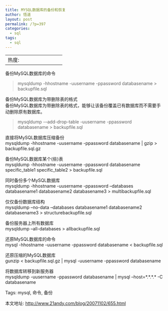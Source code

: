 ```yaml
---
title: MYSQL数据库的备份和恢复
author: 悟道
layout: post
permalink: /?p=397
categories:
  - sql
tags:
  - sql
---
```

<table>
  <tr cellpadding=0><td>
    热度:
  </td><td cellpadding=0><img src='http://210.75.224.29/wordpress/wp-content/plugins/statpresscn/images/sun.gif' width=10 height=10 border=0 /></td><td cellpadding=0><img src='http://210.75.224.29/wordpress/wp-content/plugins/statpresscn/images/sun.gif' width=10 height=10 border=0 /></td><td cellpadding=0><img src='http://210.75.224.29/wordpress/wp-content/plugins/statpresscn/images/sun.gif' width=10 height=10 border=0 /></td><td cellpadding=0><img src='http://210.75.224.29/wordpress/wp-content/plugins/statpresscn/images/sun_dark.gif' width=10 height=10 border=0 /></td><td cellpadding=0><img src='http://210.75.224.29/wordpress/wp-content/plugins/statpresscn/images/sun_dark.gif' width=10 height=10 border=0 /></td></tr>
</table>

备份MySQL数据库的命令

> mysqldump -hhostname -uusername -ppassword databasename > backupfile.sql

备份MySQL数据库为带删除表的格式  
备份MySQL数据库为带删除表的格式，能够让该备份覆盖已有数据库而不需要手动删除原有数据库。

> mysqldump -–add-drop-table -uusername -ppassword databasename > backupfile.sql

直接将MySQL数据库压缩备份  
mysqldump -hhostname -uusername -ppassword databasename | gzip > backupfile.sql.gz

备份MySQL数据库某个(些)表  
mysqldump -hhostname -uusername -ppassword databasename specific\_table1 specific\_table2 > backupfile.sql

同时备份多个MySQL数据库  
mysqldump -hhostname -uusername -ppassword –databases databasename1 databasename2 databasename3 > multibackupfile.sql

仅仅备份数据库结构  
mysqldump –no-data –databases databasename1 databasename2 databasename3 > structurebackupfile.sql

备份服务器上所有数据库  
mysqldump –all-databases > allbackupfile.sql

还原MySQL数据库的命令  
mysql -hhostname -uusername -ppassword databasename < backupfile.sql

还原压缩的MySQL数据库  
gunzip < backupfile.sql.gz | mysql -uusername -ppassword databasename

将数据库转移到新服务器  
mysqldump -uusername -ppassword databasename | mysql –host=\*.\*.\*.\* -C databasename

Tags: mysql, 命令, 备份

本文地址: <http://www.21andy.com/blog/20071102/655.html>